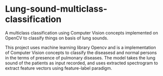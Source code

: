# Lung-sound-multiclass-classification
A multiclass classification using Computer Vision concepts implemented on OpenCV to classify things on basis of lung sounds.


This project uses machine learning library Opencv and is a implementation of Computer Vision concepts to classify the diseasesd and normal persons in the terms of presence of pulmonary diseases. The model takes the lung sound of the patients as input recorded, and uses extracted spectrogram to extract feature vectors using feature-label paradigm.
